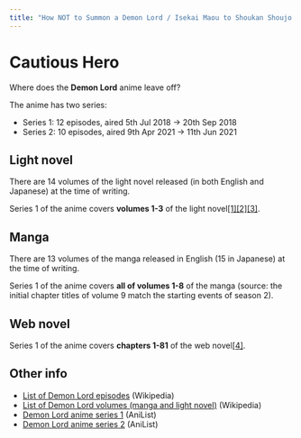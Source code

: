 ```yaml
---
title: "How NOT to Summon a Demon Lord / Isekai Maou to Shoukan Shoujo no Dorei Majutsu"
---
```


# Cautious Hero

Where does the **Demon Lord** anime leave off?

The anime has two series:

* Series 1: 12 episodes, aired 5th Jul 2018 -> 20th Sep 2018
* Series 2: 10 episodes, aired 9th Apr 2021 -> 11th Jun 2021

## Light novel

There are 14 volumes of the light novel released (in both English and Japanese) at the time of writing.

Series 1 of the anime covers **volumes 1-3** of the light novel[[1]](https://www.reddit.com/r/HowToSummonADemonLord/comments/9hidd8/light_novelmanga/e6cdzhb/)[[2]](https://www.reddit.com/r/HowToSummonADemonLord/comments/9z9bbc/should_i_start_from_volume_1_or_where_the_anime/ea7smei/)[[3]](https://www.reddit.com/r/anime/comments/mkzzop/how_not_to_summon_a_demon_lord_ω_season_2_will_be/gtjlty6/).

<!-- TODO: series 2 -->

<!-- * Read volume 3 in English: [Amazon US](https://www.amazon.com/Overpowered-Overly-Cautious-light-novel-ebook/dp/B07WQWT5WL)
* Read all volumes in English: [Amazon US](https://www.amazon.com/dp/B083FHMH1P)
* Read all volumes in Japanese: [Amazon JP](https://www.amazon.co.jp/dp/B074CJGSX1) -->

## Manga

There are 13 volumes of the manga released in English (15 in Japanese) at the time of writing.

Series 1 of the anime covers **all of volumes 1-8** of the manga (source: the initial chapter titles of volume 9 match the starting events of season 2).

<!-- TODO: series 2 -->

<!-- * Read volume 3 in English: [Amazon US](https://www.amazon.com/gp/product/B08TY6PBM6)
* Read all volumes in English: [Amazon US](https://www.amazon.com/dp/B08135Y4T4) -->

## Web novel

Series 1 of the anime covers **chapters 1-81** of the web novel[[4]](https://www.reddit.com/r/Arifureta/comments/mk6c16/where_does_the_anime_endleave_off_in_the_web_novel/gterbff/).

<!-- 
Unable to find it.
* Read chapter 82 in Japanese: [カクヨム](https://kakuyomu.jp/works/1177354054881165840/episodes/1177354054882053698)
* Read all chapters in Japanese: [カクヨム](https://kakuyomu.jp/works/1177354054881165840)
-->

## Other info

* [List of Demon Lord episodes](https://en.wikipedia.org/wiki/How_Not_to_Summon_a_Demon_Lord) (Wikipedia)
* [List of Demon Lord volumes (manga and light novel)](https://en.wikipedia.org/wiki/List_of_How_Not_to_Summon_a_Demon_Lord_volumes) (Wikipedia)
* [Demon Lord anime series 1](https://anilist.co/anime/101004/Isekai-Maou-to-Shoukan-Shoujo-no-Dorei-Majutsu/) (AniList)
* [Demon Lord anime series 2](https://anilist.co/anime/117448/Isekai-Maou-to-Shoukan-Shoujo-no-Dorei-Majutsu-/) (AniList)
